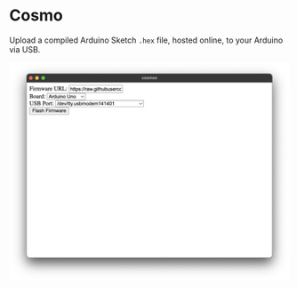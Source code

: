 # Cosmo
Upload a compiled Arduino Sketch `.hex` file, hosted online, to your Arduino via USB.

![screenshot.png](screenshot.png)

